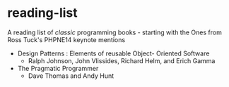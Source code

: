 reading-list
============

A reading list of *classic* programming books - starting with the Ones from Ross Tuck's PHPNE14 keynote mentions



- Design Patterns : Elements of reusable Object- Oriented Software
  - Ralph Johnson, John Vlissides, Richard Helm, and Erich Gamma
- The Pragmatic Programmer
  - Dave Thomas and Andy Hunt 
